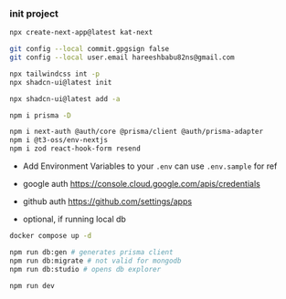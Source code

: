 ### init project

```sh
npx create-next-app@latest kat-next

git config --local commit.gpgsign false
git config --local user.email hareeshbabu82ns@gmail.com
```

```sh
npx tailwindcss int -p
npx shadcn-ui@latest init

npx shadcn-ui@latest add -a

```

```sh
npm i prisma -D

npm i next-auth @auth/core @prisma/client @auth/prisma-adapter
npm i @t3-oss/env-nextjs
npm i zod react-hook-form resend
```

- Add Environment Variables to your `.env` can use `.env.sample` for ref
- google auth https://console.cloud.google.com/apis/credentials
- github auth https://github.com/settings/apps

- optional, if running local db

```sh
docker compose up -d
```

```sh
npm run db:gen # generates prisma client
npm run db:migrate # not valid for mongodb
npm run db:studio # opens db explorer

npm run dev
```
